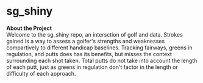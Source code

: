 # sg_shiny

**About the Project** <br>
Welcome to the sg_shiny repo, an intersction of golf and data.
Strokes gained is a way to assess a golfer's strengths and weaknesses compartively to different handicap baselines. Tracking fairways, greens in regulation, and putts does has its benefits, but misses the context surrounding each shot taken. Total putts do not take into account the length of each putt, just as greens in regulation don't factor in the length or difficulty of each approach.


